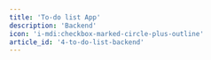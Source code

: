 ```yaml
---
title: 'To-do list App'
description: 'Backend'
icon: 'i-mdi:checkbox-marked-circle-plus-outline'
article_id: '4-to-do-list-backend'
---
```



